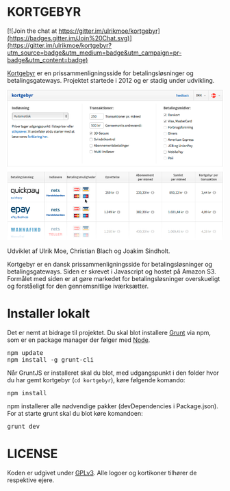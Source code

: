 KORTGEBYR
================

[![Join the chat at https://gitter.im/ulrikmoe/kortgebyr](https://badges.gitter.im/Join%20Chat.svg)](https://gitter.im/ulrikmoe/kortgebyr?utm_source=badge&utm_medium=badge&utm_campaign=pr-badge&utm_content=badge)

<a href="https://kortgebyr.dk">Kortgebyr</a> er en prissammenligningsside for betalingsløsninger og betalingsgateways. Projektet startede i 2012 og er stadig under udvikling.

![Alt text](/screenshot.png?raw=true "kortgebyr screenshot")

Udviklet af Ulrik Moe, Christian Blach og Joakim Sindholt.

Kortgebyr er en dansk prissammenligningsside for betalingsløsninger og betalingsgateways. Siden er skrevet i Javascript og hostet på Amazon S3. Formålet med siden er at gøre markedet for betalingsløsninger overskueligt og forståeligt for den gennemsnitlige iværksætter.


Installer lokalt
=================

Det er nemt at bidrage til projektet. Du skal blot installere <a href="http://gruntjs.com">Grunt</a> via npm, som er en package manager der følger med <a href="http://nodejs.org/download/">Node</a>. 

<pre>
npm update
npm install -g grunt-cli
</pre>

Når GruntJS er installeret skal du blot, med udgangspunkt i den folder hvor du har gemt kortgebyr (<code>cd kortgebyr</code>), køre følgende komando:

<pre>
npm install
</pre>

npm installerer alle nødvendige pakker (devDependencies i Package.json).
For at starte grunt skal du blot køre komandoen:
<pre>
grunt dev
</pre>


LICENSE
============
Koden er udgivet under [GPLv3](GPLv3.md). Alle logoer og kortikoner tilhører de respektive ejere.
